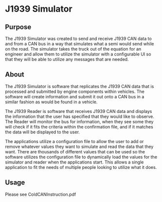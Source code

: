 # J1939 Simulator
## Purpose
The J1939 Simulator was created to send and receive J1939 CAN data to and from a CAN bus in a way that simulates what a semi would send while on the road.  The simulator takes the truck out of the equation for an engineer and allow them to utilize the simulator with a configurable UI so that they will be able to utilize any messages that are needed.  
## About
The J1939 Simulator is software that replicates the J1939 CAN data that is processed and submitted by engine components within vehicles.  The software will create information and submit it out onto a CAN bus in a similar fashion as would be found in a vehicle.  

The J1939 Reader is software that receives J1939 CAN data and displays the information that the user has specified that they would like to observe. The Reader will monitor the bus for information, when they see some they will check if it fits the criteria within the confirmation file, and if it matches the data will be displayed to the user.

The applications utilize a configuration file to allow the user to add or remove whatever values they want to simulate and read the data that they want.  There are thousands of different values that can be used so the software utilizes the configuration file to dynamically load the values for the simulator and reader when the applications start.  This allows a single application to fit the needs of multiple people looking to utilize what it does.   
## Usage
Please see ColdCANInstruction.pdf
